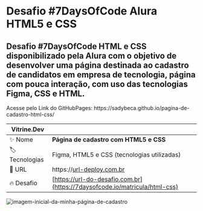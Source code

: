 # Desafio #7DaysOfCode Alura HTML5 e CSS
<h2>Desafio #7DaysOfCode HTML e CSS disponibilizado pela Alura com o objetivo de desenvolver uma página destinada ao cadastro de candidatos em empresa de tecnologia, página com pouca interação, com uso das tecnologias Figma, CSS e HTML.</h2>

<p>Acesse pelo Link do GitHubPages: https://sadybeca.github.io/pagina-de-cadastro-html-css/</p>

| Vitrine.Dev |     |
| -------------  | --- |
| :sparkles: Nome        | **Página de cadastro com HTML5 e CSS**
| :label: Tecnologias | Figma, HTML5 e CSS (tecnologias utilizadas)
| :rocket: URL         | https://[url-deploy.com.br](https://sadybeca.github.io/pagina-de-cadastro-html-css/)
| :fire: Desafio     | [https://url-do-desafio.com.br](https://7daysofcode.io/matricula/html-css)

<!-- Inserir imagem com a #vitrinedev ao final do link -->



![imagem-inicial-da-minha-página-de-cadastro](https://github.com/SadyBeca/pagina-de-cadastro-html-css/assets/134239560/28ed4af3-8746-4a92-877b-1e51856a8d6c#vitrinedev)

